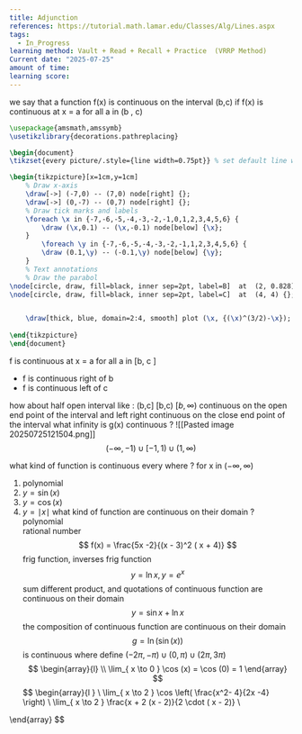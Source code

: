 ```yaml
---
title: Adjunction
references: https://tutorial.math.lamar.edu/Classes/Alg/Lines.aspx
tags:
  - In_Progress
learning method: Vault + Read + Recall + Practice  (VRRP Method)
Current date: "2025-07-25"
amount of time: 
learning score:
---
```


we say that  a function f(x) is continuous on the interval (b,c) if 
f(x) is continuous at x = a for all a in (b , c) 


```tikz
\usepackage{amsmath,amssymb}
\usetikzlibrary{decorations.pathreplacing}

\begin{document}
\tikzset{every picture/.style={line width=0.75pt}} % set default line width

\begin{tikzpicture}[x=1cm,y=1cm]
    % Draw x-axis
    \draw[->] (-7,0) -- (7,0) node[right] {};
    \draw[->] (0,-7) -- (0,7) node[right] {};
    % Draw tick marks and labels
    \foreach \x in {-7,-6,-5,-4,-3,-2,-1,0,1,2,3,4,5,6} {
        \draw (\x,0.1) -- (\x,-0.1) node[below] {\x};
    }
        \foreach \y in {-7,-6,-5,-4,-3,-2,-1,1,2,3,4,5,6} {
        \draw (0.1,\y) -- (-0.1,\y) node[below] {\y};
    }
    % Text annotations  
    % Draw the parabol
\node[circle, draw, fill=black, inner sep=2pt, label=B]  at  (2, 0.828) {};
\node[circle, draw, fill=black, inner sep=2pt, label=C]  at  (4, 4) {};


    \draw[thick, blue, domain=2:4, smooth] plot (\x, {(\x)^(3/2)-\x});
 
\end{tikzpicture}
\end{document}


``` 


f is continuous at x = a  for all  a in [b, c ]
- f is continuous right of b  
- f is continuous left of c 

how about half open  interval like : 
(b,c] 
[b,c)
$[b, \infty)$
continuous on the open end point of the interval and left right continuous on the close end point of the interval 
what infinity  is g(x) continuous  ? 
![[Pasted image 20250725121504.png]] 
$$
(-\infty ,-1)  \cup [-1,1) \cup  (1, \infty )
$$

what kind of function  is continuous  every where ? for x in $(-\infty,\infty )$
1. polynomial 
2. $y = \sin (x)$
3. $y=\cos(x)$ 
4. $y=\mid x \mid$
what kind of function are continuous  on their domain ? 
polynomial  
rational number 
$$
f(x)  = \frac{5x -2}{(x - 3)^2 ( x  + 4)}
$$
frig function, inverses frig function  
$$
y   = \ln x   ,  y  = e^x  
$$
sum different product, and quotations of continuous function are  continuous on their domain 
$$
 y = \sin x  + \ln x 
$$
the composition of continuous function are continuous on their domain 
$$
g =  \ln (\sin(x))  
$$
is continuous where define $(-2\pi , -\pi)\cup(0,\pi)\cup(2\pi,3\pi)$
$$
\begin{array}{l} \\
\lim_{ x \to 0 }  \cos (x)  = \cos (0)   = 1 
\end{array}
$$
$$
\begin{array}{l } \\
\lim_{ x \to 2 }  \cos \left( \frac{x^2- 4}{2x  -4} \right)  \\
\lim_{ x \to 2  }  \frac{x + 2 (x - 2)}{2 \cdot ( x - 2)}  \\
  
\end{array}
$$